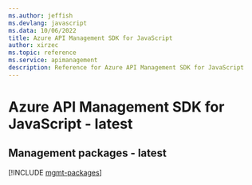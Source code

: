 ```yaml
---
ms.author: jeffish
ms.devlang: javascript
ms.data: 10/06/2022
title: Azure API Management SDK for JavaScript
author: xirzec
ms.topic: reference
ms.service: apimanagement
description: Reference for Azure API Management SDK for JavaScript
---
```

# Azure API Management SDK for JavaScript - latest

## Management packages - latest
[!INCLUDE [mgmt-packages](api-management-mgmt-index.md)]